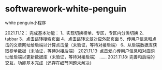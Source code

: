 # softwarework-white-penguin
white penguin小程序

2021.11.12：
完成基本功能：
1、实现切换榜单、专区，专区内分类切换
2、tabbar
3、点击跳转搜索页面
4、点击跳转文章对应外部页面
5、传用户信息和点击的文章网址给后端以计算点击量（未验证，等待对接后端）
6、从后端数据库获取榜单数据（未验证，等待对接后端）
2021.11.13:
点击爱心传用户信息和对应网址给后端以更新数据库（未验证，等待对接后端）
......
2021.11.18:
完善和后端的交互，功能基本完成（还存在细节问题未解决）